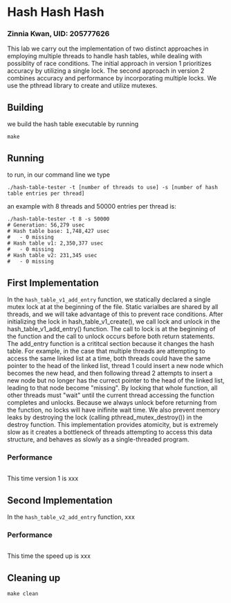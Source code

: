 # Hash Hash Hash
### Zinnia Kwan, UID: 205777626
This lab we carry out the implementation of two distinct approaches in employing multiple threads to handle hash tables, while dealing with possiblity of race conditions. The initial approach in version 1 prioritizes accuracy by utilizing a single lock. The second approach in version 2 combines accuracy and performance by incorporating multiple locks. We use the pthread library to create and utilize mutexes.

## Building
we build the hash table executable by running
```shell
make
```

## Running
to run, in our command line we type 
```shell
./hash-table-tester -t [number of threads to use] -s [number of hash table entries per thread]
```
an example with 8 threads and 50000 entries per thread is:
```shell
./hash-table-tester -t 8 -s 50000
# Generation: 56,279 usec
# Hash table base: 1,748,427 usec
#   - 0 missing
# Hash table v1: 2,350,377 usec
#   - 0 missing
# Hash table v2: 231,345 usec
#   - 0 missing
```

## First Implementation
In the `hash_table_v1_add_entry` function, we statically declared a single mutex lock at at the beginning of the file. Static varialbes are shared by all threads, and we will take advantage of this to prevent race conditions. After initializing the lock in hash_table_v1_create(), we call lock and unlock in the hash_table_v1_add_entry() function. The call to lock is at the beginning of the function and the call to unlock occurs before both return statements. The add_entry function is a crititcal section because it changes the hash table. For example, in the case that multiple threads are attempting to access the same linked list at a time, both threads could have the same pointer to the head of the linked list, thread 1 could insert a new node which becomes the new head, and then following thread 2 attempts to insert a new node but no longer has the currect pointer to the head of the linked list, leading to that node become "missing". By locking that whole function, all other threads must "wait" until the current thread accessing the function completes and unlocks. Because we always unlock before returning from the function, no locks will have inifinite wait time. We also prevent memory leaks by destroying the lock (calling pthread_mutex_destroy()) in the destroy function. This implementation provides atomicity, but is extremely slow as it creates a bottleneck of threads attempting to access this data structure, and behaves as slowly as a single-threaded program.

### Performance
```shell

```

This time version 1 is xxx

## Second Implementation
In the `hash_table_v2_add_entry` function, xxx

### Performance
```shell

```

This time the speed up is xxx

## Cleaning up
```shell
make clean
```